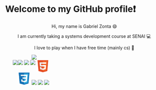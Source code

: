 <h1>Welcome to my GitHub profile❗</h1>

  <p align="center" >Hi, my name is Gabriel Zonta 😄</p>
  <p align="center">I am currently taking a systems development course at SENAI 💻</p>
  <p align="center">I love to play when I have free time (mainly cs) 🔫</p>

  <img align="right" width="420px" src="https://fiverr-res.cloudinary.com/images/t_main1,q_auto,f_auto,q_auto,f_auto/attachments/delivery/asset/0e2ad9b3addce4c9c2b7504579850fcd-1672333513/FC-Hero%20Home/create-isometric-pixel-art-for-you.gif"/>
  <ul width="420">
<br>
<div>
  <img height="150em" align="left" src="https://github-readme-stats.vercel.app/api/top-langs/?username=buzzfps&layout=compact&langs_count=7&theme=radical"/>
  <img height="35" align="top" src="https://logodownload.org/wp-content/uploads/2022/04/javascript-logo-1.png"/>
  <img height="45" align="top" src="https://walde.co/wp-content/uploads/2016/09/nodejs_logo.png"/>
  <img height="40" align="top" src="https://upload.wikimedia.org/wikipedia/commons/thumb/a/a7/React-icon.svg/2300px-React-icon.svg.png"/>
  <img height="40" align="top" src="https://raw.githubusercontent.com/devicons/devicon/master/icons/html5/html5-original.svg"/>
  <br>
  <img height="40" src="https://raw.githubusercontent.com/devicons/devicon/master/icons/css3/css3-original.svg"/>
  <img height="35" src="https://cdn-icons-png.flaticon.com/512/5968/5968313.png"/>
  <img height="40" src="https://raw.githubusercontent.com/jmnote/z-icons/master/svg/c.svg"/>
  <img height="50" src="https://logospng.org/download/java/logo-java-512.png"/>
</div> 

  

 
